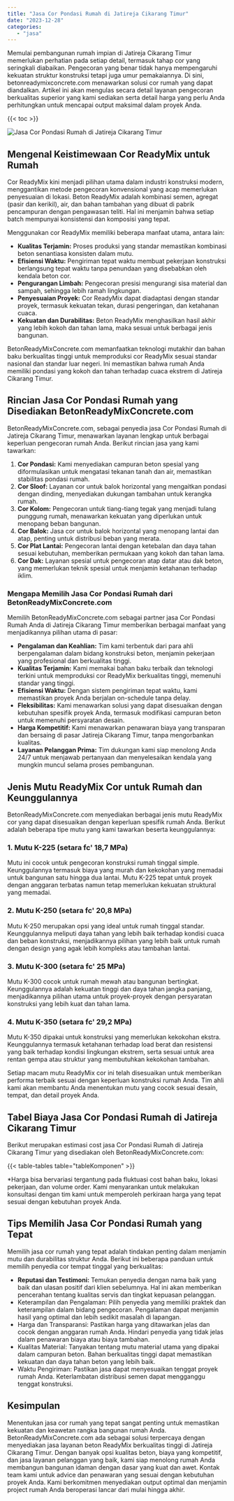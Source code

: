 ```yaml
---
title: "Jasa Cor Pondasi Rumah di Jatireja Cikarang Timur"
date: "2023-12-28"
categories: 
   - "jasa"
---
```


Memulai pembangunan rumah impian di Jatireja Cikarang Timur memerlukan perhatian pada setiap detail, termasuk tahap cor yang seringkali diabaikan. Pengecoran yang benar tidak hanya mempengaruhi kekuatan struktur konstruksi tetapi juga umur pemakaiannya. Di sini, betonreadymixconcrete.com menawarkan solusi cor rumah yang dapat diandalkan. Artikel ini akan mengulas secara detail layanan pengecoran berkualitas superior yang kami sediakan serta detail harga yang perlu Anda perhitungkan untuk mencapai output maksimal dalam proyek Anda.

{{< toc >}}

![Jasa Cor Pondasi Rumah di Jatireja Cikarang Timur](https://betoncor8.github.io/cor/harga-beton-readymix-concrete%20(40).png)

## Mengenal Keistimewaan Cor ReadyMix untuk Rumah

Cor ReadyMix kini menjadi pilihan utama dalam industri konstruksi modern, menggantikan metode pengecoran konvensional yang acap memerlukan penyesuaian di lokasi. Beton ReadyMix adalah kombinasi semen, agregat (pasir dan kerikil), air, dan bahan tambahan yang dibuat di pabrik pencampuran dengan pengawasan teliti. Hal ini menjamin bahwa setiap batch mempunyai konsistensi dan komposisi yang tepat.

Menggunakan cor ReadyMix memiliki beberapa manfaat utama, antara lain:

- **Kualitas Terjamin:** Proses produksi yang standar memastikan kombinasi beton senantiasa konsisten dalam mutu.
- **Efisiensi Waktu:** Pengiriman tepat waktu membuat pekerjaan konstruksi berlangsung tepat waktu tanpa penundaan yang disebabkan oleh kendala beton cor.
- **Pengurangan Limbah:** Pengecoran presisi mengurangi sisa material dan sampah, sehingga lebih ramah lingkungan.
- **Penyesuaian Proyek:** Cor ReadyMix dapat diadaptasi dengan standar proyek, termasuk kekuatan tekan, durasi pengeringan, dan ketahanan cuaca.
- **Kekuatan dan Durabilitas:** Beton ReadyMix menghasilkan hasil akhir yang lebih kokoh dan tahan lama, maka sesuai untuk berbagai jenis bangunan.

BetonReadyMixConcrete.com memanfaatkan teknologi mutakhir dan bahan baku berkualitas tinggi untuk memproduksi cor ReadyMix sesuai standar nasional dan standar luar negeri. Ini memastikan bahwa rumah Anda memiliki pondasi yang kokoh dan tahan terhadap cuaca ekstrem di Jatireja Cikarang Timur.

## Rincian Jasa Cor Pondasi Rumah yang Disediakan BetonReadyMixConcrete.com

BetonReadyMixConcrete.com, sebagai penyedia jasa Cor Pondasi Rumah di Jatireja Cikarang Timur, menawarkan layanan lengkap untuk berbagai keperluan pengecoran rumah Anda. Berikut rincian jasa yang kami tawarkan:

1. **Cor Pondasi:** Kami menyediakan campuran beton spesial yang diformulasikan untuk mengatasi tekanan tanah dan air, memastikan stabilitas pondasi rumah.
2. **Cor Sloof:** Layanan cor untuk balok horizontal yang mengaitkan pondasi dengan dinding, menyediakan dukungan tambahan untuk kerangka rumah.
3. **Cor Kolom:** Pengecoran untuk tiang-tiang tegak yang menjadi tulang punggung rumah, menawarkan kekuatan yang diperlukan untuk menopang beban bangunan.
4. **Cor Balok:** Jasa cor untuk balok horizontal yang menopang lantai dan atap, penting untuk distribusi beban yang merata.
5. **Cor Plat Lantai:** Pengecoran lantai dengan ketebalan dan daya tahan sesuai kebutuhan, memberikan permukaan yang kokoh dan tahan lama.
6. **Cor Dak:** Layanan spesial untuk pengecoran atap datar atau dak beton, yang memerlukan teknik spesial untuk menjamin ketahanan terhadap iklim.

### Mengapa Memilih Jasa Cor Pondasi Rumah dari BetonReadyMixConcrete.com

Memilih BetonReadyMixConcrete.com sebagai partner jasa Cor Pondasi Rumah Anda di Jatireja Cikarang Timur memberikan berbagai manfaat yang menjadikannya pilihan utama di pasar:

- **Pengalaman dan Keahlian:** Tim kami terbentuk dari para ahli berpengalaman dalam bidang konstruksi beton, menjamin pekerjaan yang profesional dan berkualitas tinggi.
- **Kualitas Terjamin:** Kami memakai bahan baku terbaik dan teknologi terkini untuk memproduksi cor ReadyMix berkualitas tinggi, memenuhi standar yang tinggi.
- **Efisiensi Waktu:** Dengan sistem pengiriman tepat waktu, kami memastikan proyek Anda berjalan on-schedule tanpa delay.
- **Fleksibilitas:** Kami menawarkan solusi yang dapat disesuaikan dengan kebutuhan spesifik proyek Anda, termasuk modifikasi campuran beton untuk memenuhi persyaratan desain.
- **Harga Kompetitif:** Kami menawarkan penawaran biaya yang transparan dan bersaing di pasar Jatireja Cikarang Timur, tanpa mengorbankan kualitas.
- **Layanan Pelanggan Prima:** Tim dukungan kami siap menolong Anda 24/7 untuk menjawab pertanyaan dan menyelesaikan kendala yang mungkin muncul selama proses pembangunan.

## Jenis Mutu ReadyMix Cor untuk Rumah dan Keunggulannya

BetonReadyMixConcrete.com menyediakan berbagai jenis mutu ReadyMix cor yang dapat disesuaikan dengan keperluan spesifik rumah Anda. Berikut adalah beberapa tipe mutu yang kami tawarkan beserta keunggulannya:

### 1\. Mutu K-225 (setara fc' 18,7 MPa)

Mutu ini cocok untuk pengecoran konstruksi rumah tinggal simple. Keunggulannya termasuk biaya yang murah dan kekokohan yang memadai untuk bangunan satu hingga dua lantai. Mutu K-225 tepat untuk proyek dengan anggaran terbatas namun tetap memerlukan kekuatan struktural yang memadai.

### 2\. Mutu K-250 (setara fc' 20,8 MPa)

Mutu K-250 merupakan opsi yang ideal untuk rumah tinggal standar. Keunggulannya meliputi daya tahan yang lebih baik terhadap kondisi cuaca dan beban konstruksi, menjadikannya pilihan yang lebih baik untuk rumah dengan design yang agak lebih kompleks atau tambahan lantai.

### 3\. Mutu K-300 (setara fc' 25 MPa)

Mutu K-300 cocok untuk rumah mewah atau bangunan bertingkat. Keunggulannya adalah kekuatan tinggi dan daya tahan jangka panjang, menjadikannya pilihan utama untuk proyek-proyek dengan persyaratan konstruksi yang lebih kuat dan tahan lama.

### 4\. Mutu K-350 (setara fc' 29,2 MPa)

Mutu K-350 dipakai untuk konstruksi yang memerlukan kekokohan ekstra. Keunggulannya termasuk ketahanan terhadap load berat dan resistensi yang baik terhadap kondisi lingkungan ekstrem, serta sesuai untuk area rentan gempa atau struktur yang membutuhkan kekokohan tambahan.

Setiap macam mutu ReadyMix cor ini telah disesuaikan untuk memberikan performa terbaik sesuai dengan keperluan konstruksi rumah Anda. Tim ahli kami akan membantu Anda menentukan mutu yang cocok sesuai desain, tempat, dan detail proyek Anda.

## Tabel Biaya Jasa Cor Pondasi Rumah di Jatireja Cikarang Timur

Berikut merupakan estimasi cost jasa Cor Pondasi Rumah di Jatireja Cikarang Timur yang disediakan oleh BetonReadyMixConcrete.com:

{{< table-tables table="tableKomponen" >}}

\*Harga bisa bervariasi tergantung pada fluktuasi cost bahan baku, lokasi pekerjaan, dan volume order. Kami menyarankan untuk melakukan konsultasi dengan tim kami untuk memperoleh perkiraan harga yang tepat sesuai dengan kebutuhan proyek Anda.

## Tips Memilih Jasa Cor Pondasi Rumah yang Tepat

Memilih jasa cor rumah yang tepat adalah tindakan penting dalam menjamin mutu dan durabilitas struktur Anda. Berikut ini beberapa panduan untuk memilih penyedia cor tempat tinggal yang berkualitas:

- **Reputasi dan Testimoni:** Temukan penyedia dengan nama baik yang baik dan ulasan positif dari klien sebelumnya. Hal ini akan memberikan pencerahan tentang kualitas servis dan tingkat kepuasan pelanggan.
- Keterampilan dan Pengalaman: Pilih penyedia yang memiliki praktek dan keterampilan dalam bidang pengecoran. Pengalaman dapat menjamin hasil yang optimal dan lebih sedikit masalah di lapangan.
- Harga dan Transparansi: Pastikan harga yang ditawarkan jelas dan cocok dengan anggaran rumah Anda. Hindari penyedia yang tidak jelas dalam penawaran biaya atau biaya tambahan.
- Kualitas Material: Tanyakan tentang mutu material utama yang dipakai dalam campuran beton. Bahan berkualitas tinggi dapat memastikan kekuatan dan daya tahan beton yang lebih baik.
- Waktu Pengiriman: Pastikan jasa dapat menyesuaikan tenggat proyek rumah Anda. Keterlambatan distribusi semen dapat mengganggu tenggat konstruksi.

## Kesimpulan

Menentukan jasa cor rumah yang tepat sangat penting untuk memastikan kekuatan dan keawetan rangka bangunan rumah Anda. BetonReadyMixConcrete.com ada sebagai solusi terpercaya dengan menyediakan jasa layanan beton ReadyMix berkualitas tinggi di Jatireja Cikarang Timur. Dengan banyak opsi kualitas beton, biaya yang kompetitif, dan jasa layanan pelanggan yang baik, kami siap menolong rumah Anda membangun bangunan idaman dengan dasar yang kuat dan awet. Kontak team kami untuk advice dan penawaran yang sesuai dengan kebutuhan proyek Anda. Kami berkomitmen menyediakan output optimal dan menjamin project rumah Anda beroperasi lancar dari mulai hingga akhir.
